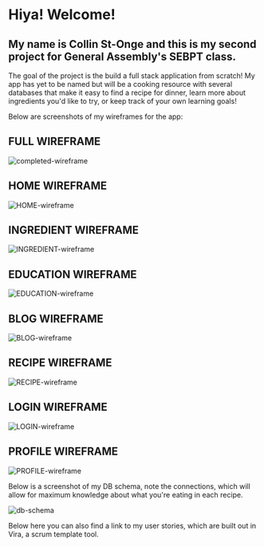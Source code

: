 # Hiya! Welcome!

## My name is Collin St-Onge and this is my second project for General Assembly's SEBPT class.

The goal of the project is the build a full stack application from scratch! My app has yet to be named but will be a cooking resource with several databases that make it easy to find a recipe for dinner, learn more about ingredients you'd like to try, or keep track of your own learning goals!

Below are screenshots of my wireframes for the app:

## FULL WIREFRAME
![completed-wireframe](https://github.com/itspancakeman/Poject-2--FullStackApplication/assets/111628154/2f1f3d70-213d-4e03-ac33-23693328bee4)
## HOME WIREFRAME
![HOME-wireframe](https://github.com/itspancakeman/Poject-2--FullStackApplication/assets/111628154/d63e9383-3472-4018-8157-9f2ddf801a15)
## INGREDIENT WIREFRAME
![INGREDIENT-wireframe](https://github.com/itspancakeman/Poject-2--FullStackApplication/assets/111628154/d9badb68-9c96-4a6c-b841-50876a961e22)
## EDUCATION WIREFRAME
![EDUCATION-wireframe](https://github.com/itspancakeman/Poject-2--FullStackApplication/assets/111628154/3eaef511-5c77-49b7-b736-1978fd084627)
## BLOG WIREFRAME
![BLOG-wireframe](https://github.com/itspancakeman/Poject-2--FullStackApplication/assets/111628154/bbf4039e-0a7a-4325-9eab-7bb39ecbfc35)
## RECIPE WIREFRAME
![RECIPE-wireframe](https://github.com/itspancakeman/Poject-2--FullStackApplication/assets/111628154/ce2008f3-0347-496a-81de-77fff7298f30)
## LOGIN WIREFRAME
![LOGIN-wireframe](https://github.com/itspancakeman/Poject-2--FullStackApplication/assets/111628154/ab765ad5-0a13-444e-9eb2-8feab8dcef00)
## PROFILE WIREFRAME
![PROFILE-wireframe](https://github.com/itspancakeman/Poject-2--FullStackApplication/assets/111628154/0e0d412e-4487-4c18-9a67-26f70324b225)

Below is a screenshot of my DB schema, note the connections, which will allow for maximum knowledge about what you're eating in each recipe.

![db-schema](https://github.com/itspancakeman/Poject-2--FullStackApplication/assets/111628154/b561f6f8-2897-4b66-9072-96266a305719)

Below here you can also find a link to my user stories, which are built out in Vira, a scrum template tool.

